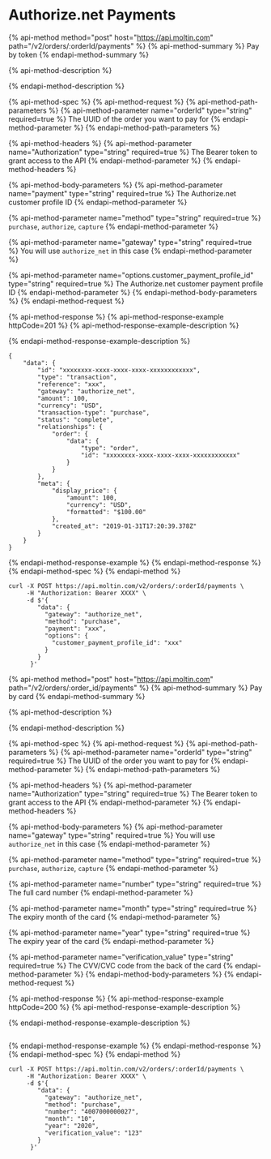 # Authorize.net Payments

{% api-method method="post" host="https://api.moltin.com" path="/v2/orders/:orderId/payments" %}
{% api-method-summary %}
Pay by token
{% endapi-method-summary %}

{% api-method-description %}

{% endapi-method-description %}

{% api-method-spec %}
{% api-method-request %}
{% api-method-path-parameters %}
{% api-method-parameter name="orderId" type="string" required=true %}
The UUID of the order you want to pay for
{% endapi-method-parameter %}
{% endapi-method-path-parameters %}

{% api-method-headers %}
{% api-method-parameter name="Authorization" type="string" required=true %}
The Bearer token to grant access to the API
{% endapi-method-parameter %}
{% endapi-method-headers %}

{% api-method-body-parameters %}
{% api-method-parameter name="payment" type="string" required=true %}
The Authorize.net customer profile ID
{% endapi-method-parameter %}

{% api-method-parameter name="method" type="string" required=true %}
`purchase`, `authorize`, `capture`
{% endapi-method-parameter %}

{% api-method-parameter name="gateway" type="string" required=true %}
You will use `authorize_net` in this case
{% endapi-method-parameter %}

{% api-method-parameter name="options.customer\_payment\_profile\_id" type="string" required=true %}
The Authorize.net customer payment profile ID
{% endapi-method-parameter %}
{% endapi-method-body-parameters %}
{% endapi-method-request %}

{% api-method-response %}
{% api-method-response-example httpCode=201 %}
{% api-method-response-example-description %}

{% endapi-method-response-example-description %}

```
{
    "data": {
        "id": "xxxxxxxx-xxxx-xxxx-xxxx-xxxxxxxxxxxx",
        "type": "transaction",
        "reference": "xxx",
        "gateway": "authorize_net",
        "amount": 100,
        "currency": "USD",
        "transaction-type": "purchase",
        "status": "complete",
        "relationships": {
            "order": {
                "data": {
                    "type": "order",
                    "id": "xxxxxxxx-xxxx-xxxx-xxxx-xxxxxxxxxxxx"
                }
            }
        },
        "meta": {
            "display_price": {
                "amount": 100,
                "currency": "USD",
                "formatted": "$100.00"
            },
            "created_at": "2019-01-31T17:20:39.378Z"
        }
    }
}
```
{% endapi-method-response-example %}
{% endapi-method-response %}
{% endapi-method-spec %}
{% endapi-method %}

```text
curl -X POST https://api.moltin.com/v2/orders/:orderId/payments \
     -H "Authorization: Bearer XXXX" \
     -d $'{
        "data": {
          "gateway": "authorize_net",
          "method": "purchase",
          "payment": "xxx",
          "options": {
            "customer_payment_profile_id": "xxx"
          }
        }
      }'
```

{% api-method method="post" host="https://api.moltin.com" path="/v2/orders/:order\_id/payments" %}
{% api-method-summary %}
Pay by card
{% endapi-method-summary %}

{% api-method-description %}

{% endapi-method-description %}

{% api-method-spec %}
{% api-method-request %}
{% api-method-path-parameters %}
{% api-method-parameter name="orderId" type="string" required=true %}
The UUID of the order you want to pay for
{% endapi-method-parameter %}
{% endapi-method-path-parameters %}

{% api-method-headers %}
{% api-method-parameter name="Authorization" type="string" required=true %}
The Bearer token to grant access to the API
{% endapi-method-parameter %}
{% endapi-method-headers %}

{% api-method-body-parameters %}
{% api-method-parameter name="gateway" type="string" required=true %}
You will use `authorize_net` in this case
{% endapi-method-parameter %}

{% api-method-parameter name="method" type="string" required=true %}
`purchase`, `authorize`, `capture`
{% endapi-method-parameter %}

{% api-method-parameter name="number" type="string" required=true %}
The full card number
{% endapi-method-parameter %}

{% api-method-parameter name="month" type="string" required=true %}
The expiry month of the card
{% endapi-method-parameter %}

{% api-method-parameter name="year" type="string" required=true %}
The expiry year of the card
{% endapi-method-parameter %}

{% api-method-parameter name="verification\_value" type="string" required=true %}
The CVV/CVC code from the back of the card
{% endapi-method-parameter %}
{% endapi-method-body-parameters %}
{% endapi-method-request %}

{% api-method-response %}
{% api-method-response-example httpCode=200 %}
{% api-method-response-example-description %}

{% endapi-method-response-example-description %}

```

```
{% endapi-method-response-example %}
{% endapi-method-response %}
{% endapi-method-spec %}
{% endapi-method %}

```text
curl -X POST https://api.moltin.com/v2/orders/:orderId/payments \
     -H "Authorization: Bearer XXXX" \
     -d $'{
        "data": {
          "gateway": "authorize_net",
          "method": "purchase",
          "number": "4007000000027",
          "month": "10",
          "year": "2020",
          "verification_value": "123"
        }
      }'
```

